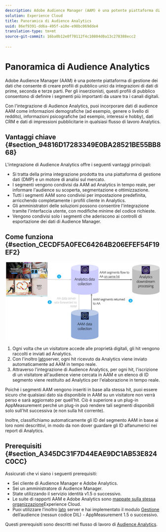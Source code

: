 ```yaml
---
description: Adobe Audience Manager (AAM) è una potente piattaforma di gestione dei dati che consente di creare profili di pubblico unici da integrazioni di dati di prime, seconda e terze parti. Per gli inserzionisti, questi profili di pubblico consentono di definire i segmenti più importanti da usare tra i canali digitali.
solution: Experience Cloud
title: Panoramica di Audience Analytics
uuid: 86ef9391-dd6a-495f-a10e-e98bc069dde4
translation-type: tm+mt
source-git-commit: 16ba0b12e0f70112f4c10804d0a13c278388ecc2

---
```



# Panoramica di Audience Analytics

Adobe Audience Manager (AAM) è una potente piattaforma di gestione dei dati che consente di creare profili di pubblico unici da integrazioni di dati di prime, seconda e terze parti. Per gli inserzionisti, questi profili di pubblico consentono di definire i segmenti più importanti da usare tra i canali digitali.

Con l'integrazione di Audience Analytics, puoi incorporare dati di audience AAM come informazioni demografiche (ad esempio, genere o livello di reddito), informazioni psicografiche (ad esempio, interessi e hobby), dati CRM e dati di impressioni pubblicitarie in qualsiasi flusso di lavoro Analytics.

## Vantaggi chiave {#section_94816D17283349E0BA28521BE55BB868}

L'integrazione di Audience Analytics offre i seguenti vantaggi principali:

* Si tratta della prima integrazione prodotta tra una piattaforma di gestione dati (DMP) e un motore di analisi sul mercato.
* I segmenti vengono condivisi da AAM ad Analytics in tempo reale, per informare l'audience su scoperta, segmentazione e ottimizzazione.
* Tutti i segmenti AAM sono condivisi per impostazione predefinita, arricchendo completamente i profili cliente in Analytics.
* Gli amministratori delle soluzioni possono consentire l'integrazione tramite l'interfaccia utente, con modifiche minime del codice richieste.
* Vengono condivisi solo i segmenti che aderiscono ai controlli di esportazione dei dati di Audience Manager.

## Come funziona {#section_CECDF5A0FEC64264B206EFEF54F19EF2}

![](assets/mc-aud-dataflow.png)

1. Ogni volta che un visitatore accede alle proprietà digitali, gli hit vengono raccolti e inviati ad Analytics.
1. Con l'inoltro [lato](/help/admin/admin/c-server-side-forwarding/ssf.md)server, ogni hit ricevuto da Analytics viene inviato automaticamente ad AAM in tempo reale.
1. Attraverso l'integrazione di Audience Analytics, per ogni hit, l'iscrizione di un visitatore all'audience viene cercata in AAM e un elenco di ID segmento viene restituito ad Analytics per l'elaborazione in tempo reale.

Poiché i segmenti AAM vengono inseriti in base alla stessa hit, puoi essere sicuro che qualsiasi dato sia disponibile in AAM su un visitatore non verrà perso e sarà aggiornato per quell’hit. Ciò è superiore a un plug-in AppMeasurement perché un plug-in può rendere tali segmenti disponibili solo sull'hit successiva (e non sulla hit corrente).

Inoltre, classifichiamo automaticamente gli ID del segmento AAM in base ai loro nomi descrittivi, in modo da non dover guardare gli ID alfanumerici nei report di Analytics.

## Prerequisiti {#section_A345DC31F7D44EAE9DC1AB53E824C0CC}

Assicurati che vi siano i seguenti prerequisiti:

* Sei cliente di Audience Manager e Adobe Analytics.
* Sei un amministratore di Audience Manager.
* State utilizzando il servizio identità v1.5 o successivo.
* Le suite di rapporti AAM e Adobe Analytics sono [mappate sulla stessa organizzazione](https://marketing.adobe.com/resources/help/en_US/mcloud/report-suite-mapping.html)Experience Cloud.
* Puoi utilizzare l’inoltro [lato](/help/admin/admin/c-server-side-forwarding/ssf.md) server e hai implementato il modulo [Gestione](https://marketing.adobe.com/resources/help/en_US/aam/c_profiles_audiences.html) dell’audience (nessun codice DIL) - AppMeasurement 1.5 o successivo.

Questi prerequisiti sono descritti nel flusso di lavoro di [Audience Analytics](/help/integrate/c-audience-analytics/c-workflow/audiences-workflow.md).
